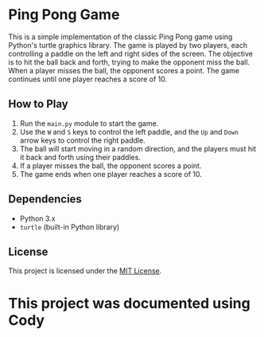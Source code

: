 # Ping Pong Game

This is a simple implementation of the classic Ping Pong game using Python's turtle graphics library. The game is played by two players, each controlling a paddle on the left and right sides of the screen. The objective is to hit the ball back and forth, trying to make the opponent miss the ball. When a player misses the ball, the opponent scores a point. The game continues until one player reaches a score of 10.

## How to Play

1. Run the `main.py` module to start the game.
2. Use the `W` and `S` keys to control the left paddle, and the `Up` and `Down` arrow keys to control the right paddle.
3. The ball will start moving in a random direction, and the players must hit it back and forth using their paddles.
4. If a player misses the ball, the opponent scores a point.
5. The game ends when one player reaches a score of 10.

## Dependencies

- Python 3.x
- `turtle` (built-in Python library)

## License

This project is licensed under the [MIT License](LICENSE).



# This project was documented using Cody